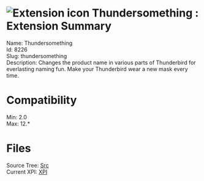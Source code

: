 # ![Extension icon](https://addons.thunderbird.net/user-media/addon_icons/8/8226-64.png?modified=1309815052) Thundersomething : Extension Summary

Name: Thundersomething  
Id: 8226  
Slug: thundersomething  
Description: Changes the product name in various parts of Thunderbird for everlasting naming fun.
Make your Thunderbird wear a new mask every time.
  

# Compatibility
Min: 2.0  
Max: 12.*  

# Files

Source Tree: [Src](C:/Dev/Thunderbird/ThunderKdB/xall/xOther/8226-thundersomething/src)  
Current XPI: [XPI](C:/Dev/Thunderbird/ThunderKdB/xall/xOther/8226-thundersomething/xpi)  



